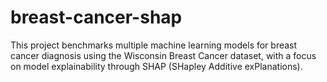 # breast-cancer-shap
This project benchmarks multiple machine learning models for breast cancer diagnosis using the Wisconsin Breast Cancer dataset, with a focus on model explainability through SHAP (SHapley Additive exPlanations).
